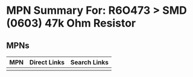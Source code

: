 



# MPN Summary For: R6O473 > SMD (0603) 47k Ohm Resistor

## MPNs
  

|MPN|Direct Links|Search Links|
| :--- | :--- | :--- |
||||
